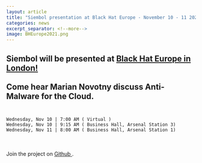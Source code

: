 ```yaml
---
layout: article
title: "Siembol presentation at Black Hat Europe - November 10 - 11 2021"
categories: news
excerpt_separator: <!--more-->
image: BHEurope2021.png
---
```


Siembol will be presented at <a href="https://www.blackhat.com/eu-21/">Black Hat Europe in London! </a>
<br><br>
Come hear Marian Novotny discuss Anti-Malware for the Cloud. <!--more-->
<br><br>
- 
    Wednesday, Nov 10 | 7:00 AM ( Virtual )
    Wednesday, Nov 10 | 9:15 AM ( Business Hall, Arsenal Station 3)
    Wednesday, Nov 11 | 8:00 AM ( Business Hall, Arsenal Station 1)

<br><br>
Join the project on <a href="https://github.com/G-Research/siembol/"> Github </a>.
